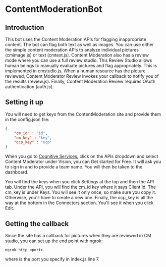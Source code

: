 # ContentModerationBot

## Introduction
This bot uses the Content Moderation APIs for flagging inappropriate content. The bot can flag both text as well as images. You can use either the simple content moderation APIs to analyze individual pictures (cmimage.js) or text (cmtext.js). Content Moderation also has a review mode where you can use a full review studio. This Review Studio allows human beings to manually evaluate pictures and flag appropriately. This is implemented in cmstudio.js. When a human resource has the picture reviewed, Content Moderator Review invokes your callback to notify you of the results (review.js). Finally, Content Moderation Review requires OAuth authentication (auth.js).

## Setting it up
You will need to get keys from the ContentModeration site and  provide them in the config.json file:

``` JSON
{
    "cm_id" : "id",
    "cm_key" : "key",
    "ocp_key" : "ocp"
}
```
When you go to [Cognitive Services](https://www.microsoft.com/cognitive-services/), click on the APIs dropdown and select Content Moderator under Vision, you can Get started for Free. It will ask you to sign in and to provide a team name. You will then be taken to the dashboard. 

You will find the keys when you click Settings at the top and then the API tab. Under the API, you will find the cm_id key where it says Client Id. The cm_key is under Keys. You will see it only once, so make sure you copy it. Otherwise, you'll have to create a new one. Finally, the ocp_key is all the way at the bottom in the Connectors section. You'll see it when you click Edit.  

## Getting the callback
Since the site has a callback for pictures when they are reviewed in CM studio, you can set up the end point with ngrok: 
``` 
ngrok http <port>.
```
where <port> is the port you specify in index.js line 7. 

